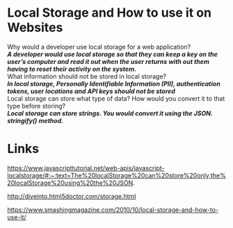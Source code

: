 # Local Storage and How to use it on Websites

Why would a developer use local storage for a web application?
<br>
***A developer would use local storage so that they can keep a key on the user’s computer and read it out when the user returns with out them having to reset their activity on the system.***
<br>
What information should not be stored in local storage?
<br>
***In local storage, Personally Identifiable Information (PII), authentication tokens, user locations and API keys should not be stored***
<br>
Local storage can store what type of data? How would you convert it to that type before storing?
<br>
***Local storage can store strings. You would convert it using the JSON. stringify() method.***

# Links

https://www.javascripttutorial.net/web-apis/javascript-localstorage/#:~:text=The%20localStorage%20can%20store%20only,the%20localStorage%20using%20the%20JSON.

http://diveinto.html5doctor.com/storage.html

https://www.smashingmagazine.com/2010/10/local-storage-and-how-to-use-it/
